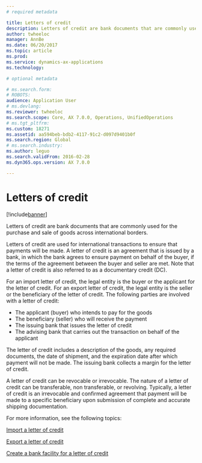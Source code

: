 ```yaml
---
# required metadata

title: Letters of credit
description: Letters of credit are bank documents that are commonly used for the purchase and sale of goods across international borders. 
author: twheeloc
manager: AnnBe
ms.date: 06/20/2017
ms.topic: article
ms.prod: 
ms.service: dynamics-ax-applications
ms.technology: 

# optional metadata

# ms.search.form: 
# ROBOTS: 
audience: Application User
# ms.devlang: 
ms.reviewer: twheeloc
ms.search.scope: Core, AX 7.0.0, Operations, UnifiedOperations
# ms.tgt_pltfrm: 
ms.custom: 18271
ms.assetid: aa594beb-bdb2-4117-91c2-d097d9401b0f
ms.search.region: Global
# ms.search.industry: 
ms.author: leguo
ms.search.validFrom: 2016-02-28
ms.dyn365.ops.version: AX 7.0.0

---
```


# Letters of credit

[!include[banner](../includes/banner.md)]


Letters of credit are bank documents that are commonly used for the purchase and sale of goods across international borders. 

Letters of credit are used for international transactions to ensure that payments will be made. A letter of credit is an agreement that is issued by a bank, in which the bank agrees to ensure payment on behalf of the buyer, if the terms of the agreement between the buyer and seller are met. Note that a letter of credit is also referred to as a documentary credit (DC). 

For an import letter of credit, the legal entity is the buyer or the applicant for the letter of credit. For an export letter of credit, the legal entity is the seller or the beneficiary of the letter of credit. The following parties are involved with a letter of credit: 

 - The applicant (buyer) who intends to pay for the goods 
 - The beneficiary (seller) who will receive the payment
 - The issuing bank that issues the letter of credit
 - The advising bank that carries out the transaction on behalf of the applicant

The letter of credit includes a description of the goods, any required documents, the date of shipment, and the expiration date after which payment will not be made. The issuing bank collects a margin for the letter of credit. 

A letter of credit can be revocable or irrevocable. The nature of a letter of credit can be transferable, non transferable, or revolving. Typically, a letter of credit is an irrevocable and confirmed agreement that payment will be made to a specific beneficiary upon submission of complete and accurate shipping documentation.

For more information, see the following topics:

[Import a letter of credit](tasks/import-letter-credit.md)

[Export a letter of credit](tasks/export-letter-credit.md)

[Create a bank facility for a letter of credit](tasks/create-bank-facility-agreement-letter-credit.md)


